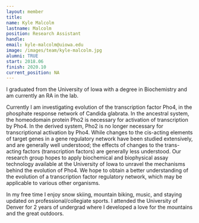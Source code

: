 ```yaml
---
layout: member
title:
name: Kyle Malcolm
lastname: Malcolm
position: Research Assistant
handle:
email: kyle-malcolm@uiowa.edu
image: /images/team/kyle-malcolm.jpg
alumni: TRUE
start: 2018.06
finish: 2020.10
current_position: NA
---
```


I graduated from the University of Iowa with a degree in Biochemistry and am currently an RA in the lab.

Currently I am investigating evolution of the transcription factor Pho4, in the phosphate response network of Candida glabrata. In the ancestral system, the homeodomain protein Pho2 is necessary for activation of transcription by Pho4. In the derived system, Pho2 is no longer necessary for transcriptional activation by Pho4. While changes to the cis-acting elements of target genes in a gene regulatory network have been studied extensively, and are generally well understood; the effects of changes to the trans-acting factors (transcription factors) are generally less understood. Our research group hopes to apply biochemical and biophysical assay technology available at the University of Iowa to unravel the mechanisms behind the evolution of Pho4. We hope to obtain a better understanding of the evolution of a transcription factor regulatory network, which may be applicable to various other organisms.

In my free time I enjoy snow skiing, mountain biking, music, and staying updated on professional/collegiate sports. I attended the University of Denver for 2 years of undergrad where I developed a love for the mountains and the great outdoors.  
